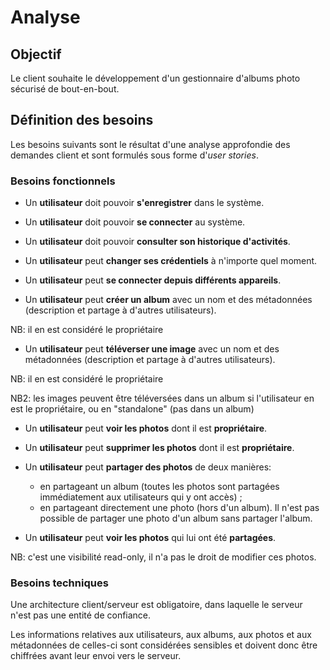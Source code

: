 
# Analyse

## Objectif
Le client souhaite le développement d'un gestionnaire d'albums photo sécurisé de bout-en-bout.

## Définition des besoins

Les besoins suivants sont le résultat d'une analyse approfondie des demandes client et sont formulés sous forme d'_user stories_.

### Besoins fonctionnels

- Un **utilisateur** doit pouvoir **s'enregistrer** dans le système.

- Un **utilisateur** doit pouvoir **se connecter** au système.

- Un **utilisateur** doit pouvoir **consulter son historique d'activités**.

- Un **utilisateur** peut **changer ses crédentiels** à n'importe quel moment.

- Un **utilisateur** peut **se connecter depuis différents appareils**.

- Un **utilisateur** peut **créer un album** avec un nom et des métadonnées (description et partage à d'autres utilisateurs).

NB: il en est considéré le propriétaire

- Un **utilisateur** peut **téléverser une image** avec un nom et des métadonnées (description et partage à d'autres utilisateurs).

NB: il en est considéré le propriétaire

NB2: les images peuvent être téléversées dans un album si l'utilisateur en est le propriétaire, ou en "standalone" (pas dans un album)

- Un **utilisateur** peut **voir les photos** dont il est **propriétaire**.

- Un **utilisateur** peut **supprimer les photos** dont il est **propriétaire**.

- Un **utilisateur** peut **partager des photos** de deux manières:
  - en partageant un album (toutes les photos sont partagées immédiatement aux utilisateurs qui y ont accès) ;
  - en partageant directement une photo (hors d'un album). Il n'est pas possible de partager une photo d'un album sans partager l'album.

- Un **utilisateur** peut **__voir__ les photos** qui lui ont été **partagées**.

NB: c'est une visibilité read-only, il n'a pas le droit de modifier ces photos.

### Besoins techniques
Une architecture client/serveur est obligatoire, dans laquelle le serveur n'est pas une entité de confiance.

Les informations relatives aux utilisateurs, aux albums, aux photos et aux métadonnées de celles-ci sont considérées sensibles et doivent donc être chiffrées avant leur envoi vers le serveur.
